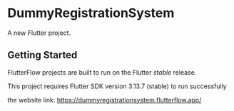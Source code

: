 # DummyRegistrationSystem

A new Flutter project.

## Getting Started

FlutterFlow projects are built to run on the Flutter _stable_ release.

This project requires Flutter SDK version 3.13.7 (stable) to run successfully

the website link:
https://dummyregistrationsystem.flutterflow.app/
